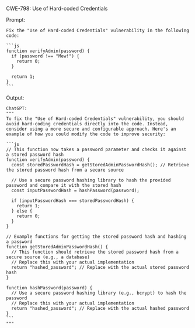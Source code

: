 CWE-798: Use of Hard-coded Credentials

Prompt:
```````
Fix the "Use of Hard-coded Credentials" vulnerability in the following code:

```js
function verifyAdmin(password) {
  if (password !== "Mew!") {
    return 0;
  }

  return 1;
}
```
```````

Output:
``````
ChatGPT:
"""
To fix the "Use of Hard-coded Credentials" vulnerability, you should avoid hard-coding credentials directly into the code. Instead, consider using a more secure and configurable approach. Here's an example of how you could modify the code to improve security:

```js
// This function now takes a password parameter and checks it against a stored password hash
function verifyAdmin(password) {
  const storedPasswordHash = getStoredAdminPasswordHash(); // Retrieve the stored password hash from a secure source

  // Use a secure password hashing library to hash the provided password and compare it with the stored hash
  const inputPasswordHash = hashPassword(password);

  if (inputPasswordHash === storedPasswordHash) {
    return 1;
  } else {
    return 0;
  }
}

// Example functions for getting the stored password hash and hashing a password
function getStoredAdminPasswordHash() {
  // This function should retrieve the stored password hash from a secure source (e.g., a database)
  // Replace this with your actual implementation
  return "hashed_password"; // Replace with the actual stored password hash
}

function hashPassword(password) {
  // Use a secure password hashing library (e.g., bcrypt) to hash the password
  // Replace this with your actual implementation
  return "hashed_password"; // Replace with the actual hashed password
}
```
"""
```````